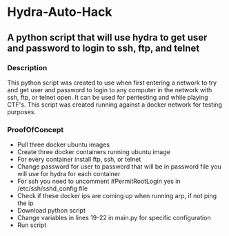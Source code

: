 # Hydra-Auto-Hack

## A python script that will use hydra to get user and password to login to ssh, ftp, and telnet

### Description

This python script was created to use when first entering a network to try and get user and password to login to any computer in the network with ssh, ftp, or telnet open. It can be used for pentesting and while playing CTF's. This script was created running against a docker network for testing purposes.

### ProofOfConcept

- Pull three docker ubuntu images 
- Create three docker containers running ubuntu image
- For every container install ftp, ssh, or telnet
- Change password for user to password that will be in password file you will use for hydra for each container
- For ssh you need to uncomment #PermitRootLogin yes in /etc/ssh/sshd_config file
- Check if these docker ips are coming up when running arp, if not ping the ip
- Download python script 
- Change variables in lines 19-22 in main.py for specific configuration
- Run script




